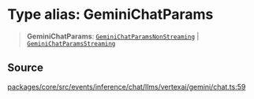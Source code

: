 # Type alias: GeminiChatParams

> **GeminiChatParams**: [`GeminiChatParamsNonStreaming`](../interfaces/GeminiChatParamsNonStreaming.md) \| [`GeminiChatParamsStreaming`](../interfaces/GeminiChatParamsStreaming.md)

## Source

[packages/core/src/events/inference/chat/llms/vertexai/gemini/chat.ts:59](https://github.com/VictorS67/encre/blob/42c3bddca4be2d23ad959c1c99381eefbf43789c/packages/core/src/events/inference/chat/llms/vertexai/gemini/chat.ts#L59)

